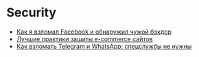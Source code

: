# Security
 - [Как я взломал Facebook и обнаружил чужой бэкдор](https://habrahabr.ru/company/defconru/blog/282179/)
 - [Лучшие практики защиты e-commerce сайтов](https://habrahabr.ru/company/pentestit/blog/276921/)
 - [Как взломать Telegram и WhatsApp: спецслужбы не нужны](https://habrahabr.ru/company/pt/blog/283052/)
